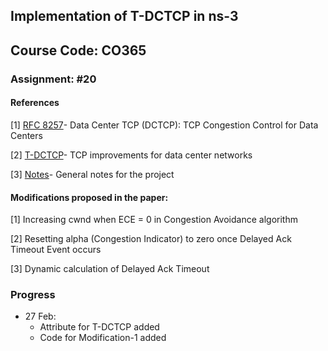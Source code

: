 ## Implementation of T-DCTCP in ns-3
## Course Code: CO365
### Assignment: #20

#### References 

[1] [RFC 8257](https://tools.ietf.org/html/rfc8257)- Data Center TCP (DCTCP): TCP Congestion Control for Data Centers

[2] [T-DCTCP](http://ieeexplore.ieee.org/xpls/icp.jsp?arnumber=6465539)- TCP improvements for data center networks

[3] [Notes](https://docs.google.com/document/d/1waPUTyqbXhkUqWOotZvzC89Wf7NSsDmaMUmthbU1BtE/edit?usp=sharing)- General notes for the project

#### Modifications proposed in the paper:
[1] Increasing cwnd when ECE = 0 in Congestion Avoidance algorithm

[2] Resetting alpha (Congestion Indicator) to zero once Delayed Ack Timeout Event occurs

[3] Dynamic calculation of Delayed Ack Timeout

### Progress
- 27 Feb:
    - Attribute for T-DCTCP added
    - Code for Modification-1 added
